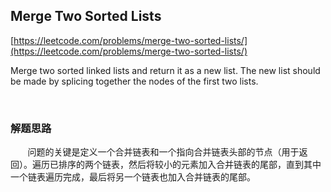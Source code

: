 ## Merge Two Sorted Lists

[https://leetcode.com/problems/merge-two-sorted-lists/](https://leetcode.com/problems/merge-two-sorted-lists/)

Merge two sorted linked lists and return it as a new list. The new list should be made by splicing together the nodes of the first two lists.

<br>

### 解题思路
       
&nbsp;&nbsp;&nbsp;&nbsp;&nbsp;&nbsp;&nbsp;问题的关键是定义一个合并链表和一个指向合并链表头部的节点（用于返回）。遍历已排序的两个链表，然后将较小的元素加入合并链表的尾部，直到其中一个链表遍历完成，最后将另一个链表也加入合并链表的尾部。